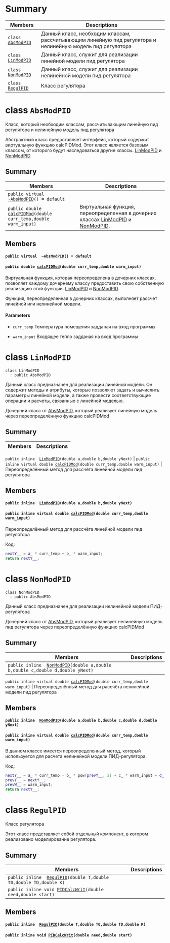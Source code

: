 # Summary

 Members                        | Descriptions                                
--------------------------------|---------------------------------------------
`class `[`AbsModPID`](#class_abstract_model) | Данный класс, необходим классам, рассчитывающим линейную пид регулятора и нелинейную модель пид регулятора
`class `[`LinModPID`](#class_linear_model) | Данный класс, служит для реализации линейной модели пид регулятора
`class `[`NonModPID`](#class_non_linear_model) | Данный класс, служит для реализации нелинейной модели пид регулятора
`class `[`RegulPID`](#class_RegulPID) | Класс регулятора

# class `AbsModPID` 

Класс, который необходим классам, рассчитывающим линейную пид регулятора и нелинейную модель пид регулятора

Абстрактный класс предоставляет интерфейс, который содержит виртуальную функцию calcPIDMod. Этот класс является базовым классом, от которого будут наследоваться другие классы. [LinModPID](#class_linear_model) и [NonModPID](#class_non_linear_model)

## Summary

 Members                        | Descriptions                                
--------------------------------|---------------------------------------------
`public virtual  `[`~AbsModPID`](#class_abstract_model_1a70c0c5f53c7edb56bf68838d46de366b)`() = default` | 
`public double `[`calcPIDMod`](#class_abstract_model_1acfab24a843dd017565c12aa96fd12f64)`(double curr_temp,double warm_input)` | Виртуальная функция, переопределенная в дочерних классах [LinModPID](#class_linear_model) и [NonModPID](#class_non_linear_model).

## Members

#### `public virtual  `[`~AbsModPID`](#class_abstract_model_1a70c0c5f53c7edb56bf68838d46de366b)`() = default` 

#### `public double `[`calcPIDMod`](#class_abstract_model_1acfab24a843dd017565c12aa96fd12f64)`(double curr_temp,double warm_input)` 

Виртуальная функция, которая переопределена в дочерних классах, позволяет каждому дочернему классу предоставить свою собственную реализацию этой функции.  [LinModPID](#class_linear_model) и [NonModPID](#class_non_linear_model).

Функция, переопределенная в дочерних классах, выполняет рассчет линейной или нелинейной модели.
#### Parameters
* `curr_temp` Температура помещения задданая на вход программы

* `warm_input` Входящее тепло задданая на вход программы 

# class `LinModPID` 

```
class LinModPID
  : public AbsModPID
```  

Данный класс предназначен для реализации линейной модели. Он содержит методы и атрибуты, которые позволяют задать и вычислить параметры линейной модели, а также провести соответствующие операции и расчеты, связанные с линейной моделью.

Дочерний класс от [AbsModPID](#class_abstract_model), который реализует линейную модель через переопределённую функцию calcPIDMod

## Summary


 Members                        | Descriptions                                
--------------------------------|---------------------------------------------
`public inline  `[`LinModPID`](#class_linear_model_1aa21922a3dd7e060f69855043075d1db5)`(double a,double b,double yNext)` 
| 
`public inline virtual double `[`calcPIDMod`](#class_linear_model_1a12095f9b671e6165eafc72f86bc7b8f5)`(double curr_temp,double warm_input)` | Переопределённый метод для рассчёта линейной модели пид регулятора


## Members

#### `public inline  `[`LinModPID`](#class_linear_model_1aa21922a3dd7e060f69855043075d1db5)`(double a,double b,double yNext)` 

#### `public inline virtual double `[`calcPIDMod`](#class_linear_model_1a12095f9b671e6165eafc72f86bc7b8f5)`(double curr_temp,double warm_input)` 


Переопределённый  метод для рассчёта линейной модели пид регулятора


Код: 
```cpp
nextY__ = a_ * curr_temp + b_ * warm_input;
return nextY__;
```


# class `NonModPID` 


```
class NonModPID
  : public AbsModPID
```  

Данный класс предназначен для реализации нелинейной модели ПИД-регулятора

Дочерний  класс  от [AbsModPID](#class_abstract_model), который  реализует  нелинейную модель  пид регулятора через переопределённую  функцию calcPIDMod

## Summary

 Members                        | Descriptions                                
--------------------------------|---------------------------------------------
`public inline  `[`NonModPID`](#class_non_linear_model_1aa33bbbe3024131505d356c0df9dcd518)`(double a,double b,double c,double d,double yNext)` | 

`public inline virtual double `[`calcPIDMod`](#class_non_linear_model_1a9bad4ace82cde16f0631b9590e928d14)`(double curr_temp,double warm_input)` | Переопределённый метод для рассчёта  нелинейной модели пид регулятора

## Members

#### `public inline  `[`NonModPID`](#class_non_linear_model_1aa33bbbe3024131505d356c0df9dcd518)`(double a,double b,double c,double d,double yNext)` 

#### `public inline virtual double `[`calcPIDMod`](#class_non_linear_model_1a9bad4ace82cde16f0631b9590e928d14)`(double curr_temp,double warm_input)` 

В данном классе имеется переопределенный метод, который используется для расчета нелинейной модели ПИД-регулятора.

Код: 
```cpp
nextY__ = a_ * curr_temp - b_ * pow(prevY__, 2) + c_ * warm_input + d_ * sin(prevW__);
prevY__ = nextY__;
prevW__ = warm_input;
return nextY__;
```

# class `RegulPID` 

Класс регулятора

Этот класс представляет собой отдельный компонент, в котором реализовано моделирование регулятора. 

## Summary

 Members                        | Descriptions                                
--------------------------------|---------------------------------------------
`public inline  `[`RegulPID`](#class_RegulPID_1a2f9dccd70ab29b72793e37803ef0f0f0)`(double T,double T0,double TD,double K)` | 
`public inline void `[`PIDCalcWrit`](#class_RegulPID_1a4b9d368fc11c81701f7ac70d3035227b)`(double need,double start)` | 


## Members

#### `public inline  `[`RegulPID`](#class_RegulPID_1a2f9dccd70ab29b72793e37803ef0f0f0)`(double T,double T0,double TD,double K)` 

#### `public inline void `[`PIDCalcWrit`](#class_RegulPID_1a4b9d368fc11c81701f7ac70d3035227b)`(double need,double start)` 

